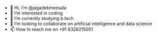- 👋 Hi, I’m @jagadekmeesala
- 👀 I’m interested in coding
- 🌱 I’m currently studying b.tech
- 💞️ I’m looking to collaborate on artificial intelligence and data science
- 📫 How to reach me on +91 8328215051

<!---
jagadekmeesala/jagadekmeesala is a ✨ special ✨ repository because its `README.md` (this file) appears on your GitHub profile.
You can click the Preview link to take a look at your changes.
--->
